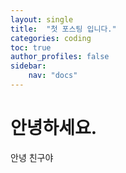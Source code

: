 ```yaml
---
layout: single
title:  "첫 포스팅 입니다."
categories: coding
toc: true
author_profiles: false
sidebar:
    nav: "docs"
---
```


# 안녕하세요.

안녕 친구야
